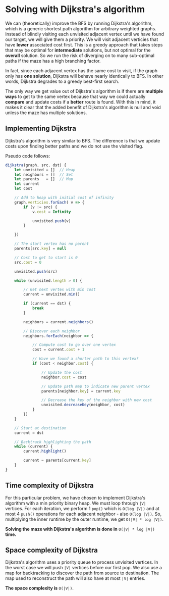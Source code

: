 # Solving with Dijkstra's algorithm
We can (theoretically) improve the BFS by running Dijkstra's algorithm, which is a generic shortest path algorithm for arbitrary weighted graphs. Instead of blindly visiting each unvisited adjacent vertex until we have found our target, we will give them a priority. We will visit adjacent verticies that have **lower** associated cost first. This is a greedy approach that takes steps that may be optimal for
**intermediate** solutions, but not optimal for the **overall** solution. So we run the risk of diverging on to many sub-optimal paths if the maze has a high branching factor.

In fact, since each adjacent vertex has the same cost to visit, if the graph only has **one solution**, Dijkstra will behave nearly identically to BFS. In other words, Dijkstra degrades to a greedy best-first search.

The only way we get value out of Dijkstra's algorithm is if there are **multiple ways** to get to the same vertex because that way we could actually **compare** and update costs if a **better** route is found. With this in mind, it makes it clear that the added benefit of Dijkstra's algorithm is null and void unless the maze has multiple solutions.

## Implementing Dijkstra
Dijkstra's algorithm is very similar to BFS. The difference is that we update costs upon finding better paths and we do not use the visited flag.

Pseudo code follows:

```javascript
dijkstra(graph, src, dst) {
	let unvisited = []	// Heap
	let neighbors = []	// Set
	let parents   = []	// Map
	let current
	let cost

	// Add to heap with initial cost of infinity
	graph.verticies.forEach( v => {
		if (v != src) {
			v.cost = Infinity

			unvisited.push(v)
		}

	})

	// The start vertex has no parent
	parents[src.key] = null

	// Cost to get to start is 0
	src.cost = 0

	unvisited.push(src)

	while (unvisited.length > 0) {

		// Get next vertex with min cost
		current = unvisited.min()

		if (current == dst) {
			break
		}

		neighbors = current.neighbors()

		// Discover each neighbor
		neighbors.forEach(neighbor => {

			// Compute cost to go over one vertex
			cost = current.cost + 1

			// Have we found a shorter path to this vertex?
			if (cost < neighbor.cost) {

				// Update the cost
				neighbor.cost = cost

				// Update path map to indicate new parent vertex
				parents[neighbor.key] = current.key

				// Decrease the key of the neighbor with new cost
				unvisited.decreaseKey(neighbor, cost)
			}
		})
	}

	// Start at destination
	current = dst

	// Backtrack highlighting the path
	while (current) {
		current.highlight()

		current = parents[current.key]
	}
}
```

## Time complexity of Dijkstra
For this particular problem, we have chosen to implement Dijkstra's
algorithm with a min priority binary heap. We must loop through `|V|` vertices. For each iteration, we perform 1 `pop()` which is `O(log |V|)` and at most 4 `push()` operations for each adjacent neighbor - also `O(log |V|)`. So, multiplying the inner runtime by the outer runtime, we get `O(|V| * log |V|)`.

**Solving the maze with Dijkstra's algorithm is done in** `O(|V| * log |V|)` **time.**

## Space complexity of Dijkstra
Dijkstra's algorithm uses a priority queue to process unvisited vertices. In the worst case we will push `|V|` vertices before our first pop. We also use a map for backtracking to discover the path from source to destination. The map used to reconstruct the path will also have at most `|V|` entries.

**The space complexity is** `O(|V|)`.
